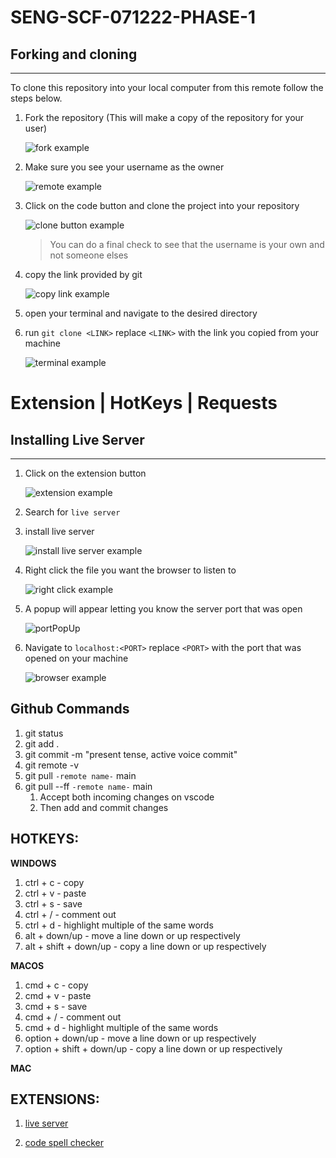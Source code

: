 # SENG-SCF-071222-PHASE-1

## Forking and cloning

---

To clone this repository into your local computer from this remote follow the steps below.

1. Fork the repository (This will make a copy of the repository for your user)

   ![fork example](/assets/images/fork.png)

1. Make sure you see your username as the owner

   ![remote example](/assets/images/remote.png)

1. Click on the code button and clone the project into your repository

   ![clone button example](/assets/images/cloneButton.png)

   > You can do a final check to see that the username is your own and not someone elses

1. copy the link provided by git

   ![copy link example](/assets/images/cloneButton.png)

1. open your terminal and navigate to the desired directory
1. run `git clone <LINK>` replace `<LINK>` with the link you copied from your machine

   ![terminal example](/assets/images/cloneTerminal.png)

# Extension | HotKeys | Requests

## Installing Live Server

---

1. Click on the extension button

   ![extension example](/assets/images/extensionButton.png)

1. Search for `live server`
1. install live server

   ![install live server example](/assets/images/installLiveServer.png)

1. Right click the file you want the browser to listen to

   ![right click example](/assets/images/openWLiveServer.png)

1. A popup will appear letting you know the server port that was open

   ![portPopUp](/assets/images/portPopUp.png)

1. Navigate to `localhost:<PORT>` replace `<PORT>` with the port that was opened on your machine

   ![browser example](/assets/images/browser.png)

## Github Commands
1. git status
1. git add . 
1. git commit -m "present tense, active voice commit"
1. git remote -v 
1. git pull `-remote name-` main
1. git pull --ff `-remote name-` main
   1. Accept both incoming changes on vscode
   1. Then add and commit changes

## HOTKEYS:
**WINDOWS**
1. ctrl + c - copy
1. ctrl + v - paste
1. ctrl + s - save
1. ctrl + / - comment out
1. ctrl + d - highlight multiple of the same words
1. alt + down/up - move a line down or up respectively
1. alt + shift + down/up - copy a line down or up respectively

**MACOS**
1. cmd + c - copy
1. cmd + v - paste
1. cmd + s - save
1. cmd + / - comment out
1. cmd + d - highlight multiple of the same words
1. option + down/up - move a line down or up respectively
1. option + shift + down/up - copy a line down or up respectively

**MAC**

## EXTENSIONS:

1. [live server](https://marketplace.visualstudio.com/items?itemName=ritwickdey.LiveServer)

1. [code spell checker](https://marketplace.visualstudio.com/items?itemName=streetsidesoftware.code-spell-checker)
